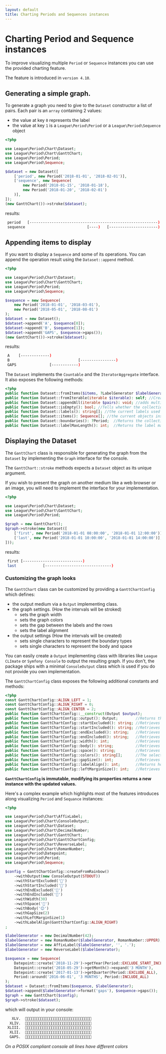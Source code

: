 ```yaml
---
layout: default
title: Charting Periods and Sequences instances
---
```


# Charting Period and Sequence instances

To improve visualizing multiple `Period` or `Sequence` instances you can use the provided charting feature. 

<p class="message-info">The feature is introduced in <code>version 4.10</code>.</p>

## Generating a simple graph.

To generate a graph you need to give to the `Dataset` constructor a list of pairs. Each pair is an `array` containing 2 values:

- the value at key `0` represents the label
- the value at key `1` is a `League\Period\Period` or a `League\Period\Sequence` object 

~~~php
<?php

use League\Period\Chart\Dataset;
use League\Period\Chart\GanttChart;
use League\Period\Period;
use League\Period\Sequence;

$dataset = new Dataset([
    ['period', new Period('2018-01-01', '2018-02-01')],
    ['sequence', new Sequence(
        new Period('2018-01-15', '2018-01-18'),
        new Period('2018-01-20', '2018-02-01')
    )],
]);
(new GanttChart())->stroke($dataset);
~~~

results:

~~~bash
 period   [----------------------------------------------------------)
 sequence                            [----)   [----------------------)
~~~

## Appending items to display

If you want to display a `Sequence` and some of its operations. You can append the operation result using the `Dataset::append` method.

~~~php
<?php

use League\Period\Chart\Dataset;
use League\Period\Chart\GanttChart;
use League\Period\Period;
use League\Period\Sequence;

$sequence = new Sequence(
    new Period('2018-01-01', '2018-03-01'),
    new Period('2018-05-01', '2018-08-01')
);
$dataset = new Dataset();
$dataset->append('A', $sequence[0]);
$dataset->append('B', $sequence[1]);
$dataset->append('GAPS', $sequence->gaps());
(new GanttChart())->stroke($dataset);
~~~

results:

~~~bash
 A    [-------------)                                                         
 B                               [----------------)
 GAPS               [------------)    
~~~

The `Dataset` implements the `Countable` and the `IteratorAggregate` interface. It also exposes the following methods:

~~~php
<?php
public function Dataset::fromItems($items, ?LabelGenerator $labelGenerator = null): self; //Creates a new Dataset from a collection of Sequence/Periods and a LabelGenerator.
public function Dataset::fromIterable(iterable $iterable): self; //Creates a new Dataset from a generic iterable structure of Sequence/Periods.
public function Dataset::appendAll(iterable $pairs): void; //adds multiple pairs at once.
public function Dataset::isEmpty(): bool; //Tells whether the collection is empty.
public function Dataset::labels(): string[]; //the current labels used
public function Dataset::items(): Sequence[]; //the current objects inside the Dataset
public function Dataset::boundaries(): ?Period;  //Returns the collection boundaries or null if it is empty.
public function Dataset::labelMaxLength(): int;  //Returns the label max length.
~~~

## Displaying the Dataset

The `GanttChart` class is responsible for generating the graph from the `Dataset` by implementing the `Graph` interface for the console.

The `GanttChart::stroke` methods expects a `Dataset` object as its unique argument.

If you wish to present the graph on another medium like a web browser or an image, you will need to implement the interface for your implementation.

~~~php
<?php

use League\Period\Chart\Dataset;
use League\Period\Chart\GanttChart;
use League\Period\Period;

$graph = new GanttChart();
$graph->stroke(new Dataset([
    ['first', new Period('2018-01-01 08:00:00', '2018-01-01 12:00:00')],
    ['last', new Period('2018-01-01 10:00:00', '2018-01-01 14:00:00')],
]));
~~~

results:

~~~bash
 first [---------------------------)
 last            [------------------------------)
~~~

### Customizing the graph looks

The `GanttChart` class can be customized by providing a `GanttChartConfig` which defines:

- the output medium via a `Output` implementing class.
- the graph settings. (How the intervals will be stroked)
    - sets the graph width
    - sets the graph colors
    - sets the gap between the labels and the rows
    - sets the label alignment
- the output settings (How the intervals will be created)
    - sets single characters to represent the boundary types
    - sets single characters to represent the body and space
     
You can easily create a `Output` implementing class with libraries like `League CLImate` or `Symfony Console` 
to output the resulting graph. If you don't, the package ships with a minimal `ConsoleOutput` class which is used
 if you do not provide you own implementation.

The `GanttChartConfig` class exposes the following additional constants and methods:

~~~php
<?php
const GanttChartConfig::ALIGN_LEFT = 1;
const GanttChartConfig::ALIGN_RIGHT = 0;
const GanttChartConfig::ALIGN_CENTER = 2;
public function GanttChartConfig::__construct(Output $output);
public function GanttChartConfig::output(): Output;        //Returns the Output instance.
public function GanttChartConfig::startExcluded(): string; //Retrieves the excluded start block character.
public function GanttChartConfig::startIncluded(): string; //Retrieves the included start block character.
public function GanttChartConfig::endExcluded(): string;   //Retrieves the excluded end block character.
public function GanttChartConfig::endIncluded(): string;   //Retrieves the included end block character.
public function GanttChartConfig::width(): int;            //Retrieves the max size width.
public function GanttChartConfig::body(): string;          //Retrieves the body block character.
public function GanttChartConfig::space(): string;         //Retrieves the space block character.
public function GanttChartConfig::colors(): string[];      //The selected colors for each row.
public function GanttChartConfig::gapSize(): int;          //Retrieves the gap sequence between the label and the line.
public function GanttChartConfig::labelAlign(): int;       //Returns how label should be aligned.
public function GanttChartConfig::leftMarginSize(): int;   //Retrieves the margin between the label and the console left side.
~~~

**`GanttChartConfig` is immutable, modifying its properties returns a new instance with the updated values.**

Here's a complex example which highlights most of the features introduces along visualizing `Period` and `Sequance` instances:

~~~php
<?php

use League\Period\Chart\AffixLabel;
use League\Period\Chart\ConsoleOutput;
use League\Period\Chart\Dataset;
use League\Period\Chart\DecimalNumber;
use League\Period\Chart\GanttChart;
use League\Period\Chart\GanttChartConfig;
use League\Period\Chart\ReverseLabel;
use League\Period\Chart\RomanNumber;
use League\Period\Datepoint;
use League\Period\Period;
use League\Period\Sequence;

$config = GanttChartConfig::createFromRainbow()
    ->withOutput(new ConsoleOutput(STDOUT))
    ->withStartExcluded('🍕')
    ->withStartIncluded('🍅')
    ->withEndExcluded('🎾')
    ->withEndIncluded('🍔')
    ->withWidth(30)
    ->withSpace('💩')
    ->withBody('😊')
    ->withGapSize(2)
    ->withLeftMarginSize(1)
    ->withLabelAlign(GanttChartConfig::ALIGN_RIGHT)
;

$labelGenerator = new DecimalNumber(42);
$labelGenerator = new RomanNumber($labelGenerator, RomanNumber::UPPER);
$labelGenerator = new AffixLabel($labelGenerator, '', '.');
$labelGenerator = new ReverseLabel($labelGenerator);

$sequence = new Sequence(
    Datepoint::create('2018-11-29')->getYear(Period::EXCLUDE_START_INCLUDE_END),
    Datepoint::create('2018-05-29')->getMonth()->expand('3 MONTH'),
    Datepoint::create('2017-01-13')->getQuarter(Period::EXCLUDE_ALL),
    Period::around('2016-06-01', '3 MONTHS', Period::INCLUDE_ALL)
);
$dataset = Dataset::fromItems($sequence, $labelGenerator);
$dataset->append($labelGenerator->format('gaps'), $sequence->gaps());
$graph = new GanttChart($config);
$graph->stroke($dataset);
~~~

which will output in your console:

~~~bash
   XLV.  💩💩💩💩💩💩💩💩💩💩💩💩💩💩💩💩💩💩💩🍕😊😊😊😊😊😊😊😊😊🍔
  XLIV.  💩💩💩💩💩💩💩💩💩💩💩💩💩💩💩💩💩💩💩💩🍅😊😊😊😊😊🎾💩💩💩
 XLIII.  💩💩💩💩💩💩💩💩🍕😊😊🎾💩💩💩💩💩💩💩💩💩💩💩💩💩💩💩💩💩💩
  XLII.  🍅😊😊😊😊🍔💩💩💩💩💩💩💩💩💩💩💩💩💩💩💩💩💩💩💩💩💩💩💩💩
  GAPS.  💩💩💩💩💩🍕😊😊🍔💩💩🍅😊😊😊😊😊😊😊🍔💩💩💩💩💩💩💩💩💩💩
~~~

*On a POSIX compliant console all lines have different colors*
